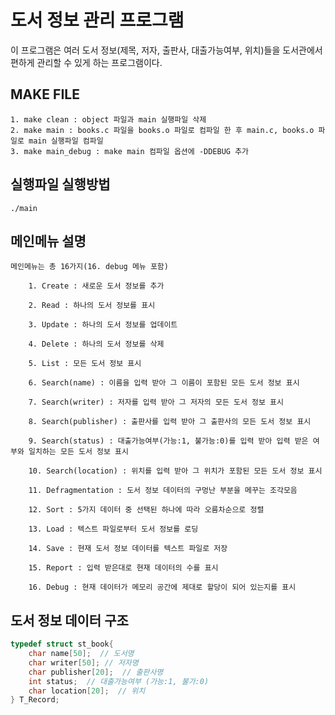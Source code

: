 # 도서 정보 관리 프로그램 #

이 프로그램은 여러 도서 정보(제목, 저자, 출판사, 대출가능여부, 위치)들을 도서관에서 편하게 관리할 수 있게 하는 프로그램이다.

## MAKE FILE ##

```
1. make clean : object 파일과 main 실행파일 삭제
2. make main : books.c 파일을 books.o 파일로 컴파일 한 후 main.c, books.o 파일로 main 실행파일 컴파일
3. make main_debug : make main 컴파일 옵션에 -DDEBUG 추가
```

## 실행파일 실행방법 ##

```
./main
```

## 메인메뉴 설명 ##

```
메인메뉴는 총 16가지(16. debug 메뉴 포함)

	1. Create : 새로운 도서 정보를 추가
  
	2. Read : 하나의 도서 정보를 표시
  
	3. Update : 하나의 도서 정보를 업데이트
  
	4. Delete : 하나의 도서 정보를 삭제
  
	5. List : 모든 도서 정보 표시
  
	6. Search(name) : 이름을 입력 받아 그 이름이 포함된 모든 도서 정보 표시
  
	7. Search(writer) : 저자를 입력 받아 그 저자의 모든 도서 정보 표시
  
	8. Search(publisher) : 출판사를 입력 받아 그 출판사의 모든 도서 정보 표시
  
	9. Search(status) : 대출가능여부(가능:1, 불가능:0)를 입력 받아 입력 받은 여부와 일치하는 모든 도서 정보 표시
  
	10. Search(location) : 위치를 입력 받아 그 위치가 포함된 모든 도서 정보 표시
  
	11. Defragmentation : 도서 정보 데이터의 구멍난 부분을 메꾸는 조각모음
  
	12. Sort : 5가지 데이터 중 선택된 하나에 따라 오름차순으로 정렬
  
	13. Load : 텍스트 파일로부터 도서 정보를 로딩
  
	14. Save : 현재 도서 정보 데이터를 텍스트 파일로 저장
  
	15. Report : 입력 받은대로 현재 데이터의 수를 표시
  
	16. Debug : 현재 데이터가 메모리 공간에 제대로 할당이 되어 있는지를 표시
```

## 도서 정보 데이터 구조 ##

```C
typedef struct st_book{
    char name[50];  // 도서명
    char writer[50]; // 저자명
    char publisher[20];  // 출판사명
    int status;  // 대출가능여부 (가능:1, 불가:0)
    char location[20];  // 위치
} T_Record;
```
